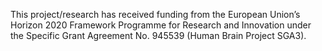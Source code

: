 This project/research has received funding from the European Union’s Horizon 2020 Framework Programme for Research and Innovation under the Specific Grant Agreement No. 945539 (Human Brain Project SGA3).
